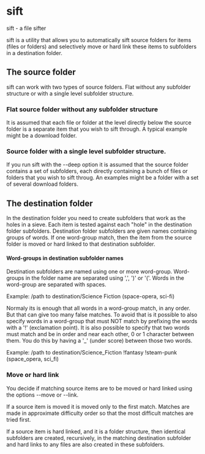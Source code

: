 # sift
sift - a file sifter

sift is a utility that allows you to automatically sift source folders for items (files or folders) and selectively move or hard link these items to subfolders in a destination folder.

## The source folder
sift can work with two types of source folders. Flat without any subfolder structure or with a single level subfolder structure.

### Flat source folder without any subfolder structure
It is assumed that each file or folder at the level directly below the source folder is a separate item that you wish to sift through. A typical example might be a download folder.
### Source folder with a single level subfolder structure.
If you run sift with the --deep option it is assumed that the source folder contains a set of subfolders, each directly containing a bunch of files or folders that you wish to sift throug. An examples might be a folder with a set of several download folders.
## The destination folder
In the destination folder you need to create subfolders that work as the holes in a sieve. Each item is tested against each "hole" in the destination folder subfolders. Destination folder subfolders are given names containing groups of words. If one word-group match, then the item from the source folder is moved or hard linked to that destination subfolder.
#### Word-groups in destination subfolder names
Destination subfolders are named using one or more word-group. Word-groups in the folder name are separated using ',', ')' or '('. Words in the word-group are separated with spaces.

Example: /path to destination/Science Fiction (space-opera, sci-fi)

Normaly its is enough that all words in a word-group match, in any order. But that can give too many false matches. To avoid that is it possible to also specify words in a word-group that must NOT match by prefixing the words with a '!' (exclamation point). It is also possible to specify that two words must match and be in order and near each other, 0 or 1 character between them. You do this by having a '_' (under score) between those two words.

Example: /path to destination/Science_Fiction !fantasy !steam-punk (space_opera, sci_fi)

### Move or hard link
You decide if matching source items are to be moved or hard linked using the options --move or --link.

If a source item is moved it is moved only to the first match. Matches are made in approximate difficulty order so that the most difficult matches are tried first. 

If a source item is hard linked, and it is a folder structure, then identical subfolders are created, recursively, in the matching destination subfolder and hard links to any files are also created in these subfolders.

